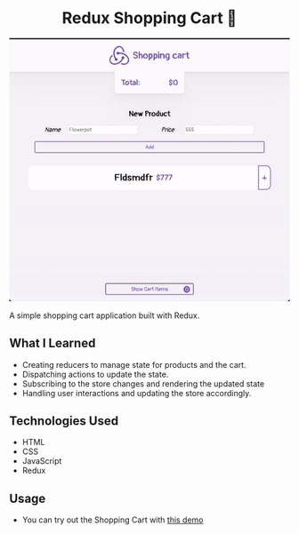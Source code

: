 <h1 align="center">Redux Shopping Cart 🛒</h1>

<p align="center">
  <img src="preview.gif" alt="Preview">
</p>

A simple shopping cart application built with Redux.

## What I Learned

- Creating reducers to manage state for products and the cart.
- Dispatching actions to update the state.
- Subscribing to the store changes and rendering the updated state
- Handling user interactions and updating the store accordingly.

## Technologies Used

- HTML
- CSS
- JavaScript
- Redux

## Usage

- You can try out the Shopping Cart with [this demo](https://www.flaviotacca.live/redux-shopping-cart/)
